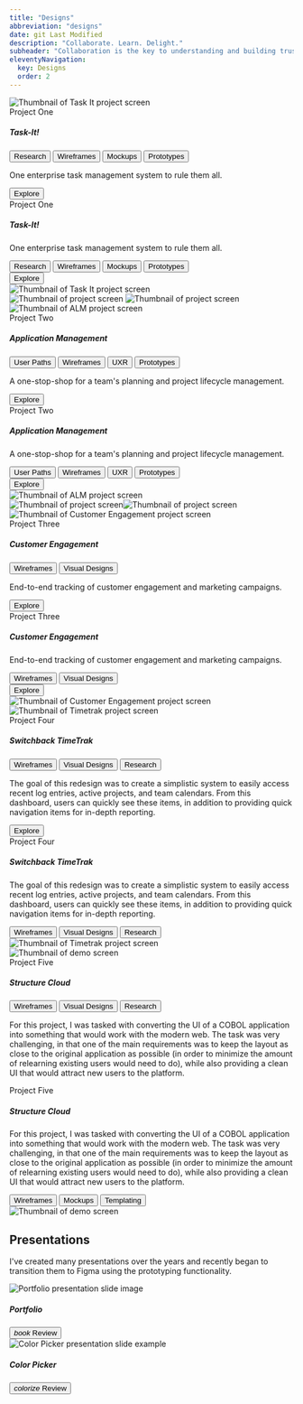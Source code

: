 ```yaml
---
title: "Designs"
abbreviation: "designs"
date: git Last Modified
description: "Collaborate. Learn. Delight."
subheader: "Collaboration is the key to understanding and building trust. Intuition guides my initial direction and decisions, which are backed up by learnings from research and testing. Every decision that is made is done with the goal to delight users as they go about completing their tasks."
eleventyNavigation:
  key: Designs
  order: 2
---
```


<!-- Task-It! -->
<section class="responsive">
  <div class="grid">
    <div class="s12">
      <article class="no-padding fill no-elevate round">
        <div class="grid">
          <div class="s12 s">
            <img class="responsive large" src="{{ '/img/task-it_product.png' | url }}" alt="Thumbnail of Task It project screen" />
            <div class="absolute left bottom right bottom-shadow s padding white-text">
              <div>Project One</div>
              <h5 class="no-margin">Task-It!</h5>
            </div>
          </div>
          <div class="s12 s">
            <div class="large-padding">
              <nav>
                <button class="chip">
                  <span>Research</span>
                </button>
                <button class="chip">
                  <span>Wireframes</span>
                </button>
                <button class="chip">
                  <span>Mockups</span>
                </button>
                <button class="chip">
                  <span>Prototypes</span>
                </button>
              </nav>
              <p>One enterprise task management system to rule them all.</p>
              <nav>
                <a href="/designs/task-it/" alt="Link to TaskIt journey">
                  <button class="large">Explore</button>
                </a>
              </nav>
            </div>
          </div>
          <div class="s6 m l large-padding middle-align">
            <div>
              <div>Project One</div>
              <h5>Task-It!</h5>
              <p>One enterprise task management system to rule them all.</p>
              <div>
                <nav>
                  <button class="chip">
                    <span>Research</span>
                  </button>
                  <button class="chip">
                    <span>Wireframes</span>
                  </button>
                  <button class="chip">
                    <span>Mockups</span>
                  </button>
                  <button class="chip">
                    <span>Prototypes</span>
                  </button>
                </nav>
                <div class="large-divider"></div>
                <nav>
                  <a href="/designs/task-it/" alt="Link to TaskIt journey">
                    <button class="large">Explore</button>
                  </a>
                </nav>
              </div>
            </div>
          </div>
          <div class="s6 m l large-padding">
            <img class="responsive large round" src="{{ '/img/task-it_product.png' | url }}" alt="Thumbnail of Task It project screen" />
            <div class="space l"></div>
            <div class="row l">
              <img class="round extra" src="{{ '/img/task-it_user-states.png' | url }}" alt="Thumbnail of project screen" />
              <img class="round extra" src="{{ '/img/task-it_user-survey.png' | url }}" alt="Thumbnail of project screen"/>
              <div class="max"></div>
            </div>
          </div>
        </div>
      </article>
    </div>
  </div>
</section>
<div class="large-space"></div>
<section class="responsive">
  <div class="grid">
    <div class="s12">
      <article class="no-padding fill no-elevate round">
        <div class="grid">
          <div class="s12 s"><img class="responsive large" src="{{ '/img/OSIO-laptop-screen-1200.png' | url }}" alt="Thumbnail of ALM project screen" />
            <div class="absolute left bottom right bottom-shadow s padding white-text">
              <div>Project Two</div>
              <h5 class="no-margin">Application Management</h5>
            </div>
          </div>
          <div class="s12 s">
            <div class="large-padding">
              <nav>
                <button class="chip">
                  <span>User Paths</span>
                </button>
                <button class="chip">
                  <span>Wireframes</span>
                </button>
                <button class="chip">
                  <span>UXR</span>
                </button>
                <button class="chip">
                  <span>Prototypes</span>
                </button>
              </nav>
              <p>A one-stop-shop for a team's planning and project lifecycle management.</p>
              <nav>
                <a href="/designs/alm" alt="Link to explore ALM">
                  <button class="large secondary">Explore</button>
                </a>
              </nav>
            </div>
          </div>
          <div class="s6 m l large-padding middle-align">
            <div>
              <div>Project Two</div>
              <h5>Application Management</h5>
              <p>A one-stop-shop for a team's planning and project lifecycle management.</p>
              <div>
                <nav>
                  <button class="chip">
                    <span>User Paths</span>
                  </button>
                  <button class="chip">
                    <span>Wireframes</span>
                  </button>
                  <button class="chip">
                    <span>UXR</span>
                  </button>
                  <button class="chip">
                    <span>Prototypes</span>
                  </button>
                </nav>
                <div class="large-divider"></div>
                <nav>
                  <a href="/designs/alm" alt="Link to explore ALM">
                    <button class="large secondary">Explore</button>
                  </a>
                </nav>
              </div>
            </div>
          </div>
          <div class="s6 m l large-padding"><img class="responsive large round" src="{{ '/img/OSIO-laptop-screen-1200.png' | url }}" alt="Thumbnail of ALM project screen" />
            <div class="space l"></div>
            <div class="row l"><img class="round extra" src="{{ '/img/ALM_wireframe.png' | url }}" alt="Thumbnail of project screen" /><img class="round extra" src="{{ '/img/ALM_workflow.png' | url }}" alt="Thumbnail of project screen"/>
              <div class="max"></div>
            </div>
          </div>
        </div>
      </article>
    </div>
  </div>
</section>

<div class="large-space"></div>
<section class="responsive">
  <div class="grid">
    <div class="s12">
      <article class="no-padding fill no-elevate round">
        <div class="grid">
          <div class="s12 s"><img class="responsive large" src="{{ '/img/CEA_Dashboard.png' | url }}" alt="Thumbnail of Customer Engagement project screen" />
            <div class="absolute left bottom right bottom-shadow s padding white-text">
              <div>Project Three</div>
              <h5 class="no-margin">Customer Engagement</h5>
            </div>
          </div>
          <div class="s12 s">
            <div class="large-padding">
              <nav>
                <button class="chip">
                  <span>Wireframes</span>
                </button>
                <button class="chip">
                  <span>Visual Designs</span>
                </button>
              </nav>
              <p>End-to-end tracking of customer engagement and marketing campaigns.</p>
              <nav>
                <a href="/designs/customer-engagement" alt="Link to explore customer engagement experience">
                  <button class="large secondary">Explore</button>
                </a>
              </nav>
            </div>
          </div>
          <div class="s6 m l large-padding middle-align">
            <div>
              <div>Project Three</div>
              <h5>Customer Engagement</h5>
              <p>End-to-end tracking of customer engagement and marketing campaigns.</p>
              <div>
                <nav>
                  <button class="chip">
                    <span>Wireframes</span>
                  </button>
                  <button class="chip">
                    <span>Visual Designs</span>
                  </button>
                </nav>
                <div class="large-divider"></div>
                <nav>
                  <a href="/designs/customer-engagement" alt="Link to explore customer engagement experience">
                    <button class="large secondary">Explore</button>
                  </a>
                </nav>
              </div>
            </div>
          </div>
          <div class="s6 m l large-padding"><img class="responsive large round" src="{{ '/img/CEA_Dashboard.png' | url }}" alt="Thumbnail of Customer Engagement project screen" />
            <div class="space l"></div>
          </div>
        </div>
      </article>
    </div>
  </div>
</section>

<!-- Switchback TimeTrak -->
<div class="large-space"></div>
<section class="responsive">
  <div class="grid">
    <div class="s12">
      <article class="no-padding fill no-elevate round">
        <div class="grid">
          <div class="s12 s"><img class="responsive large" src="{{ '/img/Timetrak.png' | url }}" alt="Thumbnail of Timetrak project screen" />
            <div class="absolute left bottom right bottom-shadow s padding white-text">
              <div>Project Four</div>
              <h5 class="no-margin">Switchback TimeTrak</h5>
            </div>
          </div>
          <div class="s12 s">
            <div class="large-padding">
              <nav>
                <button class="chip">
                  <span>Wireframes</span>
                </button>
                <button class="chip">
                  <span>Visual Designs</span>
                </button>
                <button class="chip">
                    <span>Research</span>
                  </button>
              </nav>
              <p>The goal of this redesign was to create a simplistic system to easily access recent log entries, active projects, and team calendars. From this dashboard, users can quickly see these items, in addition to providing quick navigation items for in-depth reporting.</p>
              <nav>
                <a href="/designs/customer-engagement" alt="Link to explore customer engagement experience">
                  <button class="large secondary">Explore</button>
                </a>
              </nav>
            </div>
          </div>
          <div class="s6 m l large-padding middle-align">
            <div>
              <div>Project Four</div>
              <h5>Switchback TimeTrak</h5>
              <p>The goal of this redesign was to create a simplistic system to easily access recent log entries, active projects, and team calendars. From this dashboard, users can quickly see these items, in addition to providing quick navigation items for in-depth reporting.</p>
              <div>
                <nav>
                  <button class="chip">
                    <span>Wireframes</span>
                  </button>
                  <button class="chip">
                    <span>Visual Designs</span>
                  </button>
                  <button class="chip">
                    <span>Research</span>
                  </button>
                </nav>
              </div>
            </div>
          </div>
          <div class="s6 m l large-padding"><img class="responsive large round" src="{{ '/img/Timetrak.png' | url }}" alt="Thumbnail of Timetrak project screen" />
            <div class="space l"></div>
          </div>
        </div>
      </article>
    </div>
  </div>
</section>

<!-- Structure Cloud -->
<div class="large-space"></div>
<section class="responsive">
  <div class="grid">
    <div class="s12">
      <article class="no-padding fill no-elevate round">
        <div class="grid">
          <div class="s12 s"><img class="responsive large" src="{{ '/img/SC_demo.png' | url }}" alt="Thumbnail of demo screen" />
            <div class="absolute left bottom right bottom-shadow s padding white-text">
              <div>Project Five</div>
              <h5 class="no-margin">Structure Cloud</h5>
            </div>
          </div>
          <div class="s12 s">
            <div class="large-padding">
              <nav>
                <button class="chip">
                  <span>Wireframes</span>
                </button>
                <button class="chip">
                  <span>Visual Designs</span>
                </button>
                <button class="chip">
                    <span>Research</span>
                  </button>
              </nav>
              <p>For this project, I was tasked with converting the UI of a COBOL application into something that would work with the modern web. The task was very challenging, in that one of the main requirements was to keep the layout as close to the original application as possible (in order to minimize the amount of relearning existing users would need to do), while also providing a clean UI that would attract new users to the platform.</p>
            </div>
          </div>
          <div class="s6 m l large-padding middle-align">
            <div>
              <div>Project Five</div>
              <h5>Structure Cloud</h5>
              <p>For this project, I was tasked with converting the UI of a COBOL application into something that would work with the modern web. The task was very challenging, in that one of the main requirements was to keep the layout as close to the original application as possible (in order to minimize the amount of relearning existing users would need to do), while also providing a clean UI that would attract new users to the platform.</p>
              <div>
                <nav>
                  <button class="chip">
                    <span>Wireframes</span>
                  </button>
                  <button class="chip">
                    <span>Mockups</span>
                  </button>
                  <button class="chip">
                    <span>Templating</span>
                  </button>
                </nav>
              </div>
            </div>
          </div>
          <div class="s6 m l large-padding"><img class="responsive large round" src="{{ '/img/SC_demo.png' | url }}" alt="Thumbnail of demo screen" />
            <div class="space l"></div>
          </div>
        </div>
      </article>
    </div>
  </div>
</section>

<!-- Presentations -->
<div class="large-space"></div>
<section class="responsive">
  <h2>Presentations</h2>
  <p>I've created many presentations over the years and recently began to transition them to Figma using the prototyping functionality.</p>
  <div class="medium-space"></div>
  <div class="grid">
    <div class="s12 l6">
      <article class="no-padding round fill">
        <img class="responsive medium" src="{{ '/img/portfolio/Slide0.png' | url }}" alt="Portfolio presentation slide image">
        <div class="absolute bottom left right padding bottom-shadow bottom-round white-text">
          <nav>
            <h5>Portfolio</h5>
            <div class="max"></div>
            <a href="/presentations/portfolio/" alt="Link to portfolio presentation">
              <button class="large secondary">
                <i>book</i>
                <span>Review</span>
              </button>
            </a>
          </nav>
        </div>
      </article>
    </div>
    <div class="s12 l6">
      <article class="no-padding round fill">
        <img class="responsive medium" src="{{ '/img/colorPicker/slide0.png' | url }}" alt="Color Picker presentation slide example">
        <div class="absolute bottom left right padding bottom-shadow bottom-round white-text">
          <nav>
            <h5>Color Picker</h5>
            <div class="max"></div>
            <a href="/presentations/portfolio/" alt="Link to portfolio presentation">
              <button class="large secondary">
                <i>colorize</i>
                <span>Review</span>
              </button>
            </a>
          </nav>
        </div>
      </article>
    </div>
  </div>
</section>

